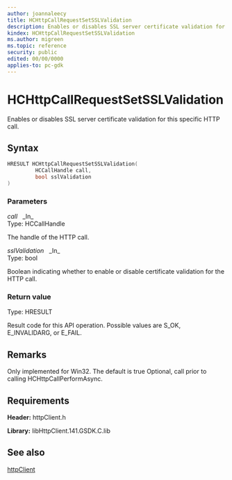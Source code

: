 ```yaml
---
author: joannaleecy
title: HCHttpCallRequestSetSSLValidation
description: Enables or disables SSL server certificate validation for this specific HTTP call.
kindex: HCHttpCallRequestSetSSLValidation
ms.author: migreen
ms.topic: reference
security: public
edited: 00/00/0000
applies-to: pc-gdk
---
```


# HCHttpCallRequestSetSSLValidation  

Enables or disables SSL server certificate validation for this specific HTTP call.  

## Syntax  
  
```cpp
HRESULT HCHttpCallRequestSetSSLValidation(  
         HCCallHandle call,  
         bool sslValidation  
)  
```  
  
### Parameters  
  
*call* &nbsp;&nbsp;\_In\_  
Type: HCCallHandle  
  
The handle of the HTTP call.  
  
*sslValidation* &nbsp;&nbsp;\_In\_  
Type: bool  
  
Boolean indicating whether to enable or disable certificate validation for the HTTP call.  
  
  
### Return value  
Type: HRESULT
  
Result code for this API operation. Possible values are S_OK, E_INVALIDARG, or E_FAIL.
  
## Remarks  
  
Only implemented for Win32. The default is true Optional, call prior to calling HCHttpCallPerformAsync.
  
## Requirements  
  
**Header:** httpClient.h
  
**Library:** libHttpClient.141.GSDK.C.lib
  
## See also  
[httpClient](../httpclient_members.md)  
  
  